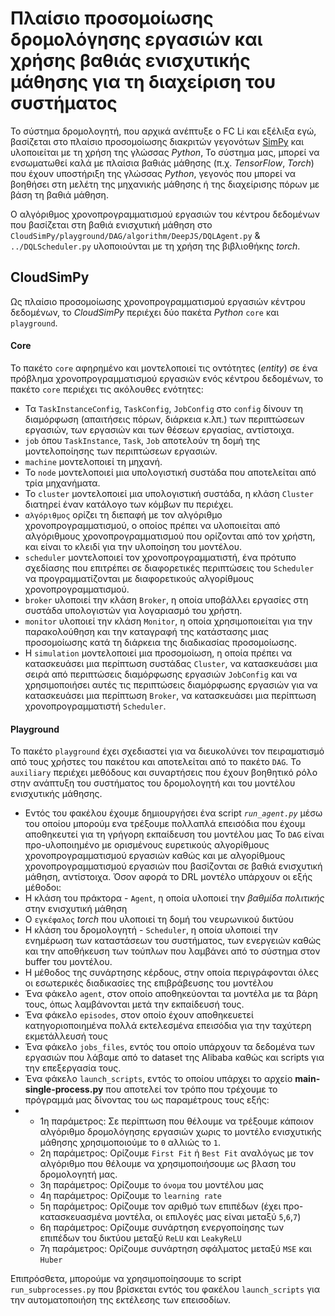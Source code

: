  # Πλαίσιο προσομοίωσης δρομολόγησης εργασιών και χρήσης βαθιάς ενισχυτικής μάθησης για τη διαχείριση του συστήματος

Το σύστημα δρομολογητή, που αρχικά ανέπτυξε ο FC Li και εξέλιξα εγώ, βασίζεται στο πλαίσιο προσομοίωσης διακριτών γεγονότων [SimPy](https://simpy.readthedocs.io/en/latest/contents.html) και υλοποιείται με τη χρήση της γλώσσας *Python*,
Το σύστημα μας, μπορεί να ενσωματωθεί καλά με πλαίσια βαθιάς μάθησης (π.χ. *TensorFlow*, *Torch*) που έχουν υποστήριξη της γλώσσας *Python*, γεγονός που μπορεί να βοηθήσει στη μελέτη της μηχανικής μάθησης ή της διαχείρισης πόρων με βάση τη βαθιά μάθηση.

Ο αλγόριθμος χρονοπρογραμματισμού εργασιών του κέντρου δεδομένων που βασίζεται στη βαθιά ενισχυτική μάθηση στο `CloudSimPy/playground/DAG/algorithm/DeepJS/DQLAgent.py` & `../DQLScheduler.py` υλοποιούνται με τη χρήση της βιβλιοθήκης *torch*.

## CloudSimPy
Ως πλαίσιο προσομοίωσης χρονοπρογραμματισμού εργασιών κέντρου δεδομένων, το *CloudSimPy* περιέχει δύο πακέτα *Python* `core` και `playground`.
#### Core
Το πακέτο `core` αφηρημένο και μοντελοποιεί τις οντότητες (*entity*) σε ένα πρόβλημα χρονοπρογραμματισμού εργασιών ενός κέντρου δεδομένων, το πακέτο `core` περιέχει τις ακόλουθες ενότητες:

+ Τα `TaskInstanceConfig`, `TaskConfig`, `JobConfig` στο `config` δίνουν τη διαμόρφωση (απαιτήσεις πόρων, διάρκεια κ.λπ.) των περιπτώσεων εργασιών, των εργασιών και των θέσεων εργασίας, αντίστοιχα.
+ `job` όπου `TaskInstance`, `Task`, `Job` αποτελούν τη δομή της μοντελοποίησης των περιπτώσεων εργασιών.
+ `machine` μοντελοποιεί τη μηχανή.
+ Το `node` μοντελοποιεί μια υπολογιστική συστάδα που αποτελείται από τρία μηχανήματα.
+ Το `cluster` μοντελοποιεί μια υπολογιστική συστάδα, η κλάση `Cluster` διατηρεί έναν κατάλογο των κόμβων πυ περιέχει.
+ `αλγόριθμος` ορίζει τη διεπαφή με τον αλγόριθμο χρονοπρογραμματισμού, ο οποίος πρέπει να υλοποιείται από αλγόριθμους χρονοπρογραμματισμού που ορίζονται από τον χρήστη, και είναι το κλειδί για την υλοποίηση του μοντέλου.
+ `scheduler` μοντελοποιεί τον χρονοπρογραμματιστή, ένα πρότυπο σχεδίασης που επιτρέπει σε διαφορετικές περιπτώσεις του `Scheduler` να προγραμματίζονται με διαφορετικούς αλγορίθμους χρονοπρογραμματισμού.
+ `broker` υλοποιεί την κλάση `Broker`, η οποία υποβάλλει εργασίες στη συστάδα υπολογιστών για λογαριασμό του χρήστη.
+ `monitor` υλοποιεί την κλάση `Monitor`, η οποία χρησιμοποιείται για την παρακολούθηση και την καταγραφή της κατάστασης μιας προσομοίωσης κατά τη διάρκεια της διαδικασίας προσομοίωσης.
+ Η `simulation` μοντελοποιεί μια προσομοίωση, η οποία πρέπει να κατασκευάσει μια περίπτωση συστάδας `Cluster`, να κατασκευάσει μια σειρά από περιπτώσεις διαμόρφωσης εργασιών `JobConfig` και να χρησιμοποιήσει αυτές τις περιπτώσεις διαμόρφωσης εργασιών για να κατασκευάσει μια περίπτωση `Broker`, να κατασκευάσει μια περίπτωση χρονοπρογραμματιστή `Scheduler`.

#### Playground
Το πακέτο `playground` έχει σχεδιαστεί για να διευκολύνει τον πειραματισμό από τους χρήστες του πακέτου και αποτελείται από το πακέτο `DAG`.
To `auxiliary` περιέχει μεθόδους και συναρτήσεις που έχουν βοηθητικό ρόλο στην ανάπτυξη του συστήματος του δρομολογητή και του μοντέλου ενισχυτικής μάθησης.
+ Εντός του φακέλου έχουμε δημιουργήσει ένα script *`run_agent.py`* μέσω του οποίου μπορούμ ενα τρέξουμε πολλαπλά επεισόδια που έχουμ αποθηκευτεί για τη γρήγορη εκπαίδευση του μοντέλου μας
Το `DAG` είναι προ-υλοποιημένo με ορισμένους ευρετικούς αλγορίθμους χρονοπρογραμματισμού εργασιών καθώς και με αλγορίθμους χρονοπρογραμματισμού εργασιών που βασίζονται σε βαθιά ενισχυτική μάθηση, αντίστοιχα.
Όσον αφορά το DRL μοντέλο υπάρχουν οι εξής μέθοδοι:
+ Η κλάση του πράκτορα - `Agent`, η οποία υλοποιεί την *βαθμίδα πολιτικής* στην ενισχυτική μάθηση
+ Ο `εγκέφαλος` *torch* που υλοποιεί τη δομή του νευρωνικού δικτύου
+ Η κλάση του δρομολογητή - `Scheduler`, η οποία υλοποιεί την ενημέρωση των καταστάσεων του συστήματος, των ενεργειών καθώς και την αποθήκευση των τούπλων που λαμβάνει από το σύστημα στον buffer του μοντέλου.
+ Η μέθοδος της συνάρτησης κέρδους, στην οποία περιγράφονται όλες οι εσωτερικές διαδικασίες της επιβράβευσης του μοντέλου
+ Ένα φάκελο `agent`, στον οποίο αποθηκεύονται τα μοντέλα με τα βάρη τους, όπως λαμβάνονται μετά την εκπαίδευσή τους.
+ Ένα φάκελο `episodes`, στον οποίο έχουν αποθηκευετεί κατηγοριοποιημένα πολλά εκτελεσμένα επεισόδια για την ταχύτερη εκμετάλλευσή τους
+ Ένα φάκελο `jobs_files`, εντός του οποίο υπάρχουν τα δεδομένα των εργασιών που λάβαμε από το dataset της Alibaba καθώς και scripts για την επεξεργασία τους.
+ Ένα φάκελο `launch_scripts`, εντός το οποίου υπάρχει το αρχείο **main-single-process.py** που αποτελεί τον τρόπο που τρέχουμε το πρόγραμμά μας δίνοντας του ως παραμέτρους τους εξής:
+ + 1η παράμετρος: Σε περίπτωση που θέλουμε να τρέξουμε κάποιον αλγόριθμο δρομολόγησης εργασιών χωρις το μοντέλο ενισχυτικής μάθησης χρησιμοποιούμε το `0` αλλιώς το `1`.
  + 2η παράμετρος: Ορίζουμε `First Fit` ή `Best Fit` αναλόγως με τον αλγόριθμο που θέλουμε να χρησιμοποιήσουμε ως βλαση του δρομολογητή μας.
  + 3η παράμετρος: Ορίζουμε το `όνομα` του μοντέλου μας
  + 4η παράμετρος: Ορίζουμε το `learning rate`
  + 5η παράμετρος: Ορίζουμε τον αριθμό των επιπέδων (έχει προ-κατασκευασμένα μοντέλα, οι επιλογές μας είναι μεταξύ `5`,`6`,`7`)
  + 6η παράμετρος: Ορίζουμε συνάρτηση ενεργοποίησης των επιπέδων του δικτύου μεταξύ `ReLU` και `LeakyReLU`
  + 7η παράμετρος: Ορίζουμε συνάρτηση σφάλματος μεταξύ `MSE` και `Huber`

Επιπρόσθετα, μπορούμε να χρησιμοποίησουμε το script `run_subprocesses.py` που βρίσκεται εντός του φακέλου `launch_scripts` για την αυτοματοποιήση της εκτέλεσης των επεισοδίων.
